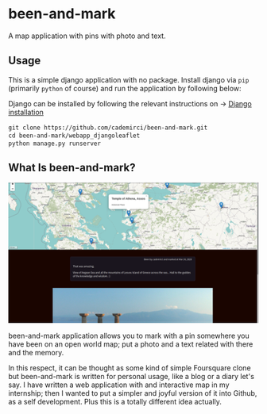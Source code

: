 # been-and-mark
A map application with pins with photo and text.

## Usage

This is a simple django application with no package. Install django via `pip` (primarily `python` of course) and run the application by
following below:

Django can be installed by following the relevant instructions on &rarr; [Django installation](https://www.djangoproject.com/download/)

```
git clone https://github.com/cademirci/been-and-mark.git
cd been-and-mark/webapp_djangoleaflet
python manage.py runserver
```

## What Is been-and-mark?

![](screenshots/map.png)

been-and-mark application allows you to mark with a pin somewhere you have been on an open world map; put a photo and a text related with there and the memory. 

In this respect, it can be thought as some kind of simple Foursquare clone but been-and-mark is written for personal usage, like a blog or a diary let's say. I have written a web application
with and interactive map in my internship; then I wanted to put a simpler and joyful version of it into Github, as a self development. Plus this is a totally different idea actually.


